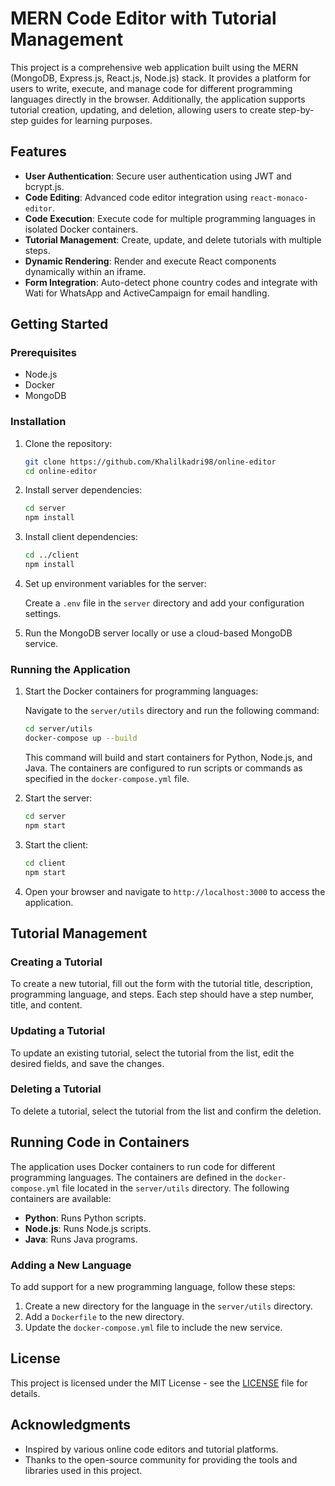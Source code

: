 # MERN Code Editor with Tutorial Management

This project is a comprehensive web application built using the MERN (MongoDB, Express.js, React.js, Node.js) stack. It provides a platform for users to write, execute, and manage code for different programming languages directly in the browser. Additionally, the application supports tutorial creation, updating, and deletion, allowing users to create step-by-step guides for learning purposes.

## Features

- **User Authentication**: Secure user authentication using JWT and bcrypt.js.
- **Code Editing**: Advanced code editor integration using `react-monaco-editor`.
- **Code Execution**: Execute code for multiple programming languages in isolated Docker containers.
- **Tutorial Management**: Create, update, and delete tutorials with multiple steps.
- **Dynamic Rendering**: Render and execute React components dynamically within an iframe.
- **Form Integration**: Auto-detect phone country codes and integrate with Wati for WhatsApp and ActiveCampaign for email handling.

## Getting Started

### Prerequisites

- Node.js
- Docker
- MongoDB

### Installation

1. Clone the repository:

    ```bash
    git clone https://github.com/Khalilkadri98/online-editor
    cd online-editor
    ```

2. Install server dependencies:

    ```bash
    cd server
    npm install
    ```

3. Install client dependencies:

    ```bash
    cd ../client
    npm install
    ```

4. Set up environment variables for the server:

    Create a `.env` file in the `server` directory and add your configuration settings.

5. Run the MongoDB server locally or use a cloud-based MongoDB service.

### Running the Application

1. Start the Docker containers for programming languages:

    Navigate to the `server/utils` directory and run the following command:

    ```bash
    cd server/utils
    docker-compose up --build
    ```

    This command will build and start containers for Python, Node.js, and Java. The containers are configured to run scripts or commands as specified in the `docker-compose.yml` file.

2. Start the server:

    ```bash
    cd server
    npm start
    ```

3. Start the client:

    ```bash
    cd client
    npm start
    ```

4. Open your browser and navigate to `http://localhost:3000` to access the application.

## Tutorial Management

### Creating a Tutorial

To create a new tutorial, fill out the form with the tutorial title, description, programming language, and steps. Each step should have a step number, title, and content.

### Updating a Tutorial

To update an existing tutorial, select the tutorial from the list, edit the desired fields, and save the changes.

### Deleting a Tutorial

To delete a tutorial, select the tutorial from the list and confirm the deletion.

## Running Code in Containers

The application uses Docker containers to run code for different programming languages. The containers are defined in the `docker-compose.yml` file located in the `server/utils` directory. The following containers are available:

- **Python**: Runs Python scripts.
- **Node.js**: Runs Node.js scripts.
- **Java**: Runs Java programs.

### Adding a New Language

To add support for a new programming language, follow these steps:

1. Create a new directory for the language in the `server/utils` directory.
2. Add a `Dockerfile` to the new directory.
3. Update the `docker-compose.yml` file to include the new service.

## License

This project is licensed under the MIT License - see the [LICENSE](LICENSE) file for details.

## Acknowledgments

- Inspired by various online code editors and tutorial platforms.
- Thanks to the open-source community for providing the tools and libraries used in this project.
